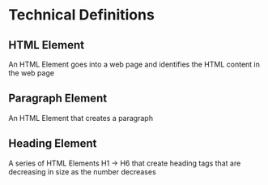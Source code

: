 # Technical Definitions

## HTML Element
An HTML Element goes into a web page and identifies the HTML content in the web page

## Paragraph Element
An HTML Element that creates a paragraph

## Heading Element
A series of HTML Elements H1 -> H6 that create heading tags that are decreasing in size as the number decreases
